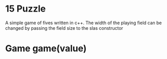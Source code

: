 # 15 Puzzle
A simple game of fives written in c++.
The width of the playing field can be changed by passing the field size to the slas constructor
# Game game(value)
